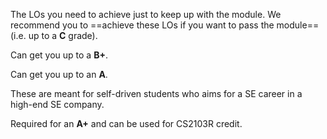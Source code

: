 <panel type="danger" header=":star:" expanded no-close no-switch>

The LOs you need to achieve just to keep up with the module.
We recommend you to ==achieve these LOs if you want to pass the module== (i.e. up to a **C** grade).
</panel>
<panel type="warning" header=":star::star:" expanded no-close no-switch>

Can get you up to a **B+**.

</panel>
<panel type="info" header=":star::star::star:" expanded no-close no-switch>

Can get you up to an **A**.

</panel>
<panel type="success" header=":star::star::star::star:" expanded no-close no-switch>

These are meant for self-driven students who aims for a SE career in a high-end SE company.

Required for an **A+** and can be used for CS2103R credit. 

</panel>
